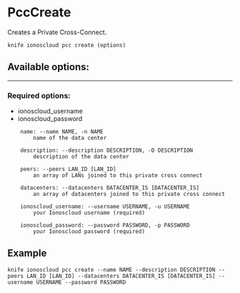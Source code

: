 # PccCreate

Creates a Private Cross-Connect.

    knife ionoscloud pcc create (options)


## Available options:
---

### Required options:
* ionoscloud_username
* ionoscloud_password

```
    name: --name NAME, -n NAME
        name of the data center

    description: --description DESCRIPTION, -D DESCRIPTION
        description of the data center

    peers: --peers LAN_ID [LAN_ID]
        an array of LANs joined to this private cross connect

    datacenters: --datacenters DATACENTER_IS [DATACENTER_IS]
        an array of datacenters joined to this private cross connect

    ionoscloud_username: --username USERNAME, -u USERNAME
        your Ionoscloud username (required)

    ionoscloud_password: --password PASSWORD, -p PASSWORD
        your Ionoscloud password (required)

```

## Example

    knife ionoscloud pcc create --name NAME --description DESCRIPTION --peers LAN_ID [LAN_ID] --datacenters DATACENTER_IS [DATACENTER_IS] --username USERNAME --password PASSWORD
